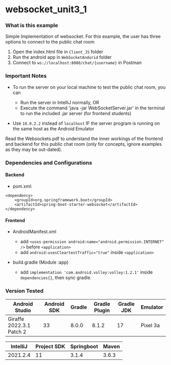 # websocket_unit3_1

### What is this example

Simple Implementation of websocket.
For this example, the user has three options to connect to the public chat room
1. Open the index.html file in `Client_JS` folder
2. Run the android app in `WebSocketAndorid` folder
3. Connect to `ws://localhost:8080/chat/{username}` in Postman

### Important Notes

- To run the server on your local machine to test the public chat room, you can
	- Run the server in IntelliJ normally, OR
	- Execute the command 'java -jar WebSocketServer.jar' in the terminal to run the included .jar server (for frontend students)

- Use `10.0.2.2` instead of `localhost` IF the server program is running on the same host as the Android Emulator

Read the Websockets.pdf to understand the inner workings of the frontend and backend for this public chat room (only for concepts, ignore examples as they may be out-dated).

### Dependencies and Configurations

#### Backend

- pom.xml:
```
<dependency>
	<groupId>org.springframework.boot</groupId>
	<artifactId>spring-boot-starter-websocket</artifactId>
</dependency>
```

#### Frontend

- AndroidManifest.xml
    - add `<uses-permission android:name="android.permission.INTERNET" />` before `<application>`
    - add `android:usesCleartextTraffic="true"` inside `<application>`

- build.gradle (Module :app)
    - add `implementation 'com.android.volley:volley:1.2.1'` inside `dependencies{}`, then sync gradle.

### Version Tested
| Android Studio           | Android SDK | Gradle | Gradle Plugin | Gradle JDK | Emulator |
|--------------------------|-------------|--------|---------------|------------|----------|
| Giraffe 2022.3.1 Patch 2 | 33          | 8.0.0  | 8.1.2         | 17         | Pixel 3a |


| IntelliJ | Project SDK | Springboot | Maven |
|----------|-------------|------------|-------|
| 2021.2.4 | 11          | 3.1.4      | 3.6.3 |

